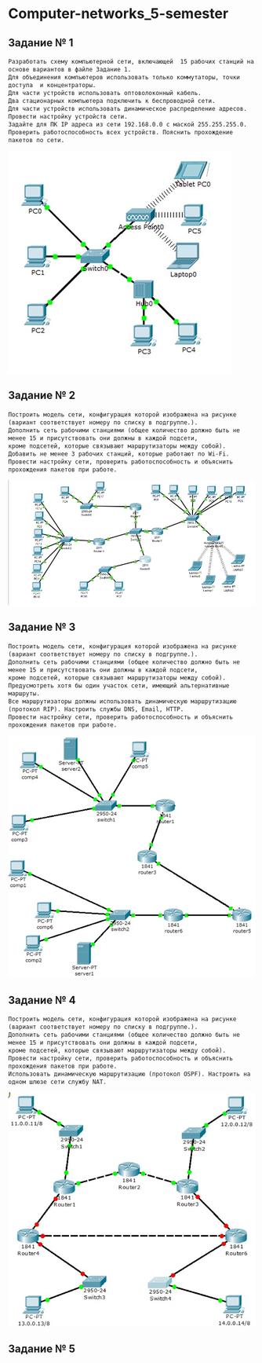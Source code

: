 # Computer-networks_5-semester

## Задание № 1 
```
Разработать схему компьютерной сети, включающей  15 рабочих станций на основе вариантов в файле Задание 1. 
Для объединения компьютеров использовать только коммутаторы, точки доступа  и концентраторы.
Для части устройств использовать оптоволоконный кабель.  
Два стационарных компьютера подключить к беспроводной сети.
Для части устройств использовать динамическое распределение адресов. Провести настройку устройств сети.  
Задайте для ПК IP адреса из сети 192.168.0.0 с маской 255.255.255.0.
Проверить работоспособность всех устройств. Пояснить прохождение пакетов по сети.
```
![image](https://github.com/NIOHOMY/Computer-networks_5-semester/raw/main/CN/imgs/cn1.png)

## Задание № 2
```
Построить модель сети, конфигурация которой изображена на рисунке (вариант соответствует номеру по списку в подгруппе.). 
Дополнить сеть рабочими станциями (общее количество должно быть не менее 15 и присутствовать они должны в каждой подсети,
кроме подсетей, которые связывают маршрутизаторы между собой). 
Добавить не менее 3 рабочих станций, которые работают по Wi-Fi.
Провести настройку сети, проверить работоспособность и объяснить прохождения пакетов при работе. 
```
![image](https://github.com/NIOHOMY/Computer-networks_5-semester/raw/main/CN/imgs/cn2.png)

## Задание № 3
```
Построить модель сети, конфигурация которой изображена на рисунке (вариант соответствует номеру по списку в подгруппе.). 
Дополнить сеть рабочими станциями (общее количество должно быть не менее 15 и присутствовать они должны в каждой подсети,
кроме подсетей, которые связывают маршрутизаторы между собой). 
Предусмотреть хотя бы один участок сети, имеющий альтернативные маршруты. 
Все маршрутизаторы должны использовать динамическую маршрутизацию (протокол RIP). Настроить службы DNS, Email, HTTP. 
Провести настройку сети, проверить работоспособность и объяснить прохождения пакетов при работе.
```
![image](https://github.com/NIOHOMY/Computer-networks_5-semester/raw/main/CN/imgs/cn3.png)

## Задание № 4
```
Построить модель сети, конфигурация которой изображена на рисунке (вариант соответствует номеру по списку в подгруппе.).
Дополнить сеть рабочими станциями (общее количество должно быть не менее 15 и присутствовать они должны в каждой подсети,
кроме подсетей, которые связывают маршрутизаторы между собой).
Провести настройку сети, проверить работоспособность и объяснить прохождения пакетов при работе.
Использовать динамическую маршрутизацию (протокол OSPF). Настроить на одном шлюзе сети службу NAT.
```
![image](https://github.com/NIOHOMY/Computer-networks_5-semester/raw/main/CN/imgs/cn4.png)

## Задание № 5
```
```
